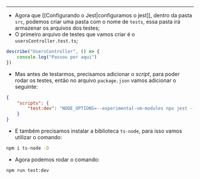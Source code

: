 ___
- Agora que [[Configurando o Jest|configuramos o jest]], dentro da pasta `src`, podemos criar uma pasta com o nome de `tests`, essa pasta irá armazenar os arquivos dos testes;
- O primeiro arquivo de testes que vamos criar é o `usersController.test.ts`;
```ts
describe("UsersController", () => {
	console.log("Passou por aqui")
})
```
- Mas antes de testarmos, precisamos adicionar o *script*, para poder rodar os testes, então no arquivo `package.json` vamos adicionar o seguinte:
```json
{
	"scripts": {
		"test:dev": "NODE_OPTIONS=--experimental-vm-modules npx jest --watchAll --runInBand"
	}
}
```
- E também precisamos instalar a biblioteca `ts-node`, para isso vamos utilizar o comando:
```zsh
npm i ts-node -D
```
- Agora podemos rodar o comando:
```zsh
npm run test:dev
```